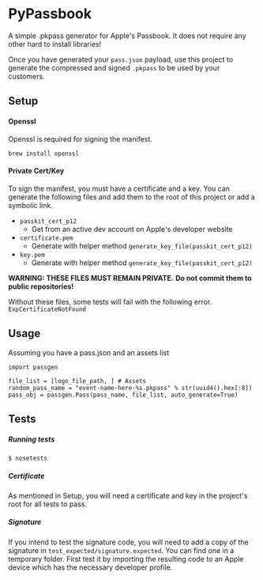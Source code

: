 # PyPassbook

A simple .pkpass generator for Apple's Passbook. It does not require any other hard to install libraries!

Once you have generated your `pass.json` payload, use this project to generate the compressed and signed `.pkpass` to be used by your customers.

  

## Setup

#### Openssl
Openssl is required for signing the manifest.
```
brew install openssl
```

#### Private Cert/Key
To sign the manifest, you must have a certificate and a key. You can generate the following files and add them to the root of this project or add a symbolic link.

- `passkit_cert_p12` 
  * Get from an active dev account on Apple's developer website
- `certificate.pem` 
  * Generate with helper method `generate_key_file(passkit_cert_p12)`
- `key.pem` 
  * Generate with helper method `generate_key_file(passkit_cert_p12)`

**WARNING: THESE FILES MUST REMAIN PRIVATE.**
**Do not commit them to public repositories!** 

Without these files, some tests will fail with the following error. `ExpCertificateNotFound`


## Usage
Assuming you have a pass.json and an assets list
```buildoutcfg
import passgen
        
file_list = [logo_file_path, ] # Assets
random_pass_name = "event-name-here-%s.pkpass" % str(uuid4().hex[:8]) 
pass_obj = passgen.Pass(pass_name, file_list, auto_generate=True)
```

## Tests

##### Running tests
```buildoutcfg
$ nosetests
```

##### Certificate
As mentioned in Setup, you will need a certificate and key in the project's root for all tests to pass.  

##### Signature
If you intend to test the signature code, you will need to add a copy of the signature in `test_expected/signature.expected`. You can find one in a temporary folder. 
First test it by importing the resulting code to an Apple device which has the necessary developer profile.